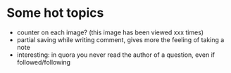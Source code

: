 # Some hot topics

- counter on each image? (this image has been viewed xxx times)
- partial saving while writing comment, gives more the feeling of taking a note
- interesting: in quora you never read the author of a question, even if followed/following